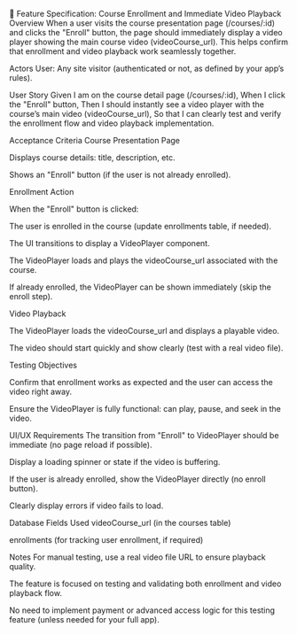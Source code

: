 📝 Feature Specification: Course Enrollment and Immediate Video Playback
Overview
When a user visits the course presentation page (/courses/:id) and clicks the "Enroll" button, the page should immediately display a video player showing the main course video (videoCourse_url). This helps confirm that enrollment and video playback work seamlessly together.

Actors
User: Any site visitor (authenticated or not, as defined by your app’s rules).

User Story
Given I am on the course detail page (/courses/:id),
When I click the "Enroll" button,
Then I should instantly see a video player with the course’s main video (videoCourse_url),
So that I can clearly test and verify the enrollment flow and video playback implementation.

Acceptance Criteria
Course Presentation Page

Displays course details: title, description, etc.

Shows an "Enroll" button (if the user is not already enrolled).

Enrollment Action

When the "Enroll" button is clicked:

The user is enrolled in the course (update enrollments table, if needed).

The UI transitions to display a VideoPlayer component.

The VideoPlayer loads and plays the videoCourse_url associated with the course.

If already enrolled, the VideoPlayer can be shown immediately (skip the enroll step).

Video Playback

The VideoPlayer loads the videoCourse_url and displays a playable video.

The video should start quickly and show clearly (test with a real video file).

Testing Objectives

Confirm that enrollment works as expected and the user can access the video right away.

Ensure the VideoPlayer is fully functional: can play, pause, and seek in the video.

UI/UX Requirements
The transition from "Enroll" to VideoPlayer should be immediate (no page reload if possible).

Display a loading spinner or state if the video is buffering.

If the user is already enrolled, show the VideoPlayer directly (no enroll button).

Clearly display errors if video fails to load.

Database Fields Used
videoCourse_url (in the courses table)

enrollments (for tracking user enrollment, if required)

Notes
For manual testing, use a real video file URL to ensure playback quality.

The feature is focused on testing and validating both enrollment and video playback flow.

No need to implement payment or advanced access logic for this testing feature (unless needed for your full app).
